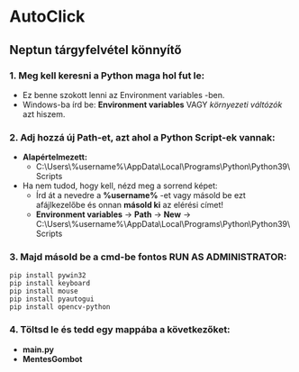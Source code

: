 # AutoClick
## Neptun tárgyfelvétel könnyítő


### 1. Meg kell keresni a Python maga hol fut le:
* Ez benne szokott lenni az Environment variables -ben.
* Windows-ba írd be: **Environment variables** VAGY *környezeti váltózók* azt hiszem.
  

### 2. Adj hozzá új **Path**-et, azt ahol a Python Script-ek vannak:
* **Alapértelmezett:**
	* C:\Users\\%username%\AppData\Local\Programs\Python\Python39\Scripts 
* Ha nem tudod, hogy kell, nézd meg a sorrend képet:
	* Írd át a nevedre a **%username%** -et vagy másold be ezt afájlkezelőbe és onnan **másold ki** az elérési címet!
	* **Environment variables** -> **Path** -> **New** -> C:\Users\\%username%\AppData\Local\Programs\Python\Python39\Scripts


### 3. Majd másold be a cmd-be fontos **RUN AS ADMINISTRATOR**:
	pip install pywin32
	pip install keyboard
	pip install mouse
	pip install pyautogui
	pip install opencv-python

 
 ### 4. Töltsd le és tedd egy mappába a következőket:
 * **main.py**
 * **MentesGombot**
 	
 
